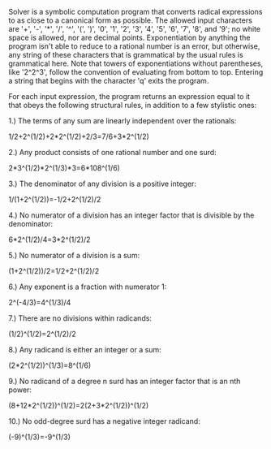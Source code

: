 Solver is a symbolic computation program that converts radical expressions to as close to a canonical form as possible. The allowed input characters are '+', '-', '\*', '/', '^', '(', ')', '0', '1', '2', '3', '4', '5', '6', '7', '8', and '9'; no white space is allowed, nor are decimal points. Exponentiation by anything the program isn't able to reduce to a rational number is an error, but otherwise, any string of these characters that is grammatical by the usual rules is grammatical here. Note that towers of exponentiations without parentheses, like '2^2^3', follow the convention of evaluating from bottom to top. Entering a string that begins with the character 'q' exits the program.

For each input expression, the program returns an expression equal to it that obeys the following structural rules, in addition to a few stylistic ones:

1.) The terms of any sum are linearly independent over the rationals: 

1/2+2^(1/2)+2\*2^(1/2)+2/3=7/6+3\*2^(1/2)

2.) Any product consists of one rational number and one surd:

2\*3^(1/2)\*2^(1/3)\*3=6\*108^(1/6)

3.) The denominator of any division is a positive integer: 

1/(1+2^(1/2))=-1/2+2^(1/2)/2

4.) No numerator of a division has an integer factor that is divisible by the denominator:

6\*2^(1/2)/4=3\*2^(1/2)/2

5.) No numerator of a division is a sum:

(1+2^(1/2))/2=1/2+2^(1/2)/2

6.) Any exponent is a fraction with numerator 1:

2^(-4/3)=4^(1/3)/4

7.) There are no divisions within radicands:

(1/2)^(1/2)=2^(1/2)/2

8.) Any radicand is either an integer or a sum:

(2\*2^(1/2))^(1/3)=8^(1/6)

9.) No radicand of a degree n surd has an integer factor that is an nth power:

(8+12\*2^(1/2))^(1/2)=2(2+3\*2^(1/2))^(1/2)

10.) No odd-degree surd has a negative integer radicand:

(-9)^(1/3)=-9^(1/3)
